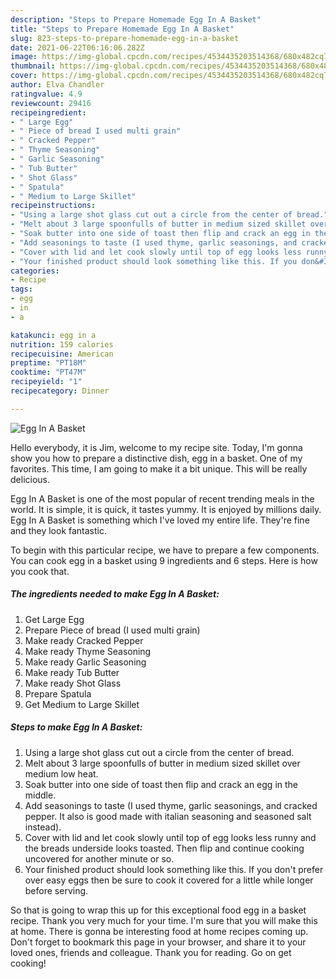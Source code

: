 ```yaml
---
description: "Steps to Prepare Homemade Egg In A Basket"
title: "Steps to Prepare Homemade Egg In A Basket"
slug: 823-steps-to-prepare-homemade-egg-in-a-basket
date: 2021-06-22T06:16:06.282Z
image: https://img-global.cpcdn.com/recipes/4534435203514368/680x482cq70/egg-in-a-basket-recipe-main-photo.jpg
thumbnail: https://img-global.cpcdn.com/recipes/4534435203514368/680x482cq70/egg-in-a-basket-recipe-main-photo.jpg
cover: https://img-global.cpcdn.com/recipes/4534435203514368/680x482cq70/egg-in-a-basket-recipe-main-photo.jpg
author: Elva Chandler
ratingvalue: 4.9
reviewcount: 29416
recipeingredient:
- " Large Egg"
- " Piece of bread I used multi grain"
- " Cracked Pepper"
- " Thyme Seasoning"
- " Garlic Seasoning"
- " Tub Butter"
- " Shot Glass"
- " Spatula"
- " Medium to Large Skillet"
recipeinstructions:
- "Using a large shot glass cut out a circle from the center of bread."
- "Melt about 3 large spoonfulls of butter in medium sized skillet over medium low heat."
- "Soak butter into one side of toast then flip and crack an egg in the middle."
- "Add seasonings to taste (I used thyme, garlic seasonings, and cracked pepper. It also is good made with italian seasoning and seasoned salt instead)."
- "Cover with lid and let cook slowly until top of egg looks less runny and the breads underside looks toasted. Then flip and continue cooking uncovered for another minute or so."
- "Your finished product should look something like this. If you don&#39;t prefer over easy eggs then be sure to cook it covered for a little while longer before serving."
categories:
- Recipe
tags:
- egg
- in
- a

katakunci: egg in a 
nutrition: 159 calories
recipecuisine: American
preptime: "PT18M"
cooktime: "PT47M"
recipeyield: "1"
recipecategory: Dinner

---
```



![Egg In A Basket](https://img-global.cpcdn.com/recipes/4534435203514368/680x482cq70/egg-in-a-basket-recipe-main-photo.jpg)

Hello everybody, it is Jim, welcome to my recipe site. Today, I'm gonna show you how to prepare a distinctive dish, egg in a basket. One of my favorites. This time, I am going to make it a bit unique. This will be really delicious.



Egg In A Basket is one of the most popular of recent trending meals in the world. It is simple, it is quick, it tastes yummy. It is enjoyed by millions daily. Egg In A Basket is something which I've loved my entire life. They're fine and they look fantastic.


To begin with this particular recipe, we have to prepare a few components. You can cook egg in a basket using 9 ingredients and 6 steps. Here is how you cook that.

<!--inarticleads1-->

##### The ingredients needed to make Egg In A Basket:

1. Get  Large Egg
1. Prepare  Piece of bread (I used multi grain)
1. Make ready  Cracked Pepper
1. Make ready  Thyme Seasoning
1. Make ready  Garlic Seasoning
1. Make ready  Tub Butter
1. Make ready  Shot Glass
1. Prepare  Spatula
1. Get  Medium to Large Skillet




<!--inarticleads2-->

##### Steps to make Egg In A Basket:

1. Using a large shot glass cut out a circle from the center of bread.
1. Melt about 3 large spoonfulls of butter in medium sized skillet over medium low heat.
1. Soak butter into one side of toast then flip and crack an egg in the middle.
1. Add seasonings to taste (I used thyme, garlic seasonings, and cracked pepper. It also is good made with italian seasoning and seasoned salt instead).
1. Cover with lid and let cook slowly until top of egg looks less runny and the breads underside looks toasted. Then flip and continue cooking uncovered for another minute or so.
1. Your finished product should look something like this. If you don&#39;t prefer over easy eggs then be sure to cook it covered for a little while longer before serving.




So that is going to wrap this up for this exceptional food egg in a basket recipe. Thank you very much for your time. I'm sure that you will make this at home. There is gonna be interesting food at home recipes coming up. Don't forget to bookmark this page in your browser, and share it to your loved ones, friends and colleague. Thank you for reading. Go on get cooking!
